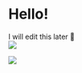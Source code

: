 # Hello!

I will edit this later :blue_heart: <br>
<img src="https://github-readme-stats.vercel.app/api?username=tsx358">

<img src="https://github-readme-stats.vercel.app/api/top-langs/?username=tsx358">


